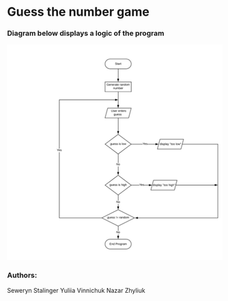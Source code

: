 # Guess the number game

### Diagram below displays a logic of the program

![alt text](https://github.com/seweryn999/SAN-PP1/blob/main/SAN-PP1-DIAGRAM.png?raw=true)

### Authors:

Seweryn Stalinger
Yuliia Vinnichuk
Nazar Zhyliuk
